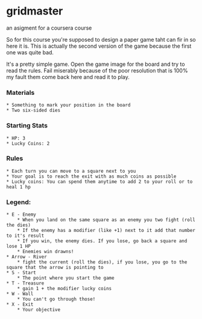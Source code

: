 # gridmaster
an asigment for a coursera course

So for this course you're supposed to design a paper game taht can fir in  so here it is. This is actually the second version of the game because the first one was quite bad.

It's a pretty simple game. Open the game image for the board and try to read the rules. Fail miserably because of the poor resolution that is 100% my fault them come back here and read it to play.

### Materials
    * Something to mark your position in the board
    * Two six-sided dies

### Starting Stats
    * HP: 3
    * Lucky Coins: 2

### Rules
    * Each turn you can move to a square next to you
    * Your goal is to reach the exit with as much coins as possible
    * Lucky coins: You can spend them anytime to add 2 to your roll or to heal 1 hp

### Legend:
    * E - Enemy
        * When you land on the same square as an enemy you two fight (roll the dies)
        * If the enemy has a modifier (like +1) next to it add that number to it's result
        * If you win, the enemy dies. If you lose, go back a square and lose 1 HP
        * Enemies win drawns!
    * Arrow - River
        * fight the current (roll the dies), if you lose, you go to the square that the arrow is pointing to
    * S - Start
        * The point where you start the game
    * T - Treasure
        * gain 1 + the modifier lucky coins
    * W - Wall
        * You can't go through those!
    * X - Exit
        * Your objective